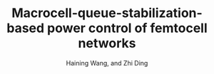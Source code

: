 ---
type: article
title: Macrocell-queue-stabilization-based power control of femtocell networks
author: Haining Wang, and Zhi Ding
journal: IEEE Transactions on Wireless Communications
volume: 13
number: 9
year: 2014
month: Sept
doi: 10.1109/TWC.2014.2329852
pages: 5223-5236
publisher:
booktitle:
note:
sort_key: 201409
---